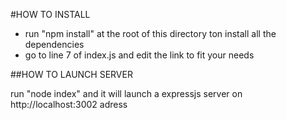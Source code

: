 #HOW TO INSTALL

- run "npm install" at the root of this directory ton install all the dependencies
- go to line 7 of index.js and edit the link to fit your needs

##HOW TO LAUNCH SERVER

run "node index" and it will launch a expressjs server on http://localhost:3002 adress
